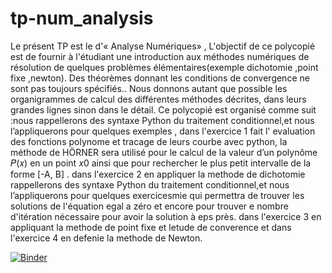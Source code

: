 # tp-num_analysis
Le présent TP est le  d'« Analyse  Numériques» , L'objectif de ce polycopié est de fournir à l'étudiant une introduction aux méthodes numériques de résolution de quelques problèmes élémentaires(exemple dichotomie ,point fixe ,newton). Des théorèmes donnant les conditions de convergence ne sont pas toujours spécifiés.. Nous donnons autant que possible les organigrammes de calcul des différentes méthodes décrites, dans leurs grandes lignes sinon dans le détail. Ce polycopié est organisé comme suit :nous rappellerons des syntaxe Python du traitement conditionnel,et nous l’appliquerons pour quelques exemples  , dans  l'exercice 1  fait l' evaluation des fonctions polynome et tracage de leurs courbe avec python, la méthode de HӦRNER sera utilisé pour le calcul de la valeur d’un polynôme 𝑃(𝑥) en un point 𝑥0 ainsi que pour rechercher le plus petit intervalle de la forme [-A, B]  . dans l'exercice 2 en appliquer la methode de dichotomie rappellerons des syntaxe Python du traitement conditionnel,et nous l’appliquerons pour quelques exercicesmie qui permettra de trouver les solutions de l'équation egal a zéro et encore pour trouver e nombre d'itération nécessaire pour avoir la solution à eps  près.   dans l'exercice 3 en appliquant la methode de point fixe et letude de converence et  dans l'exercice 4 en defenie la  methode de Newton.










[![Binder](https://mybinder.org/badge_logo.svg)](https://mybinder.org/v2/gh/sabrine-khalifa/tp-num_analysis/main)



